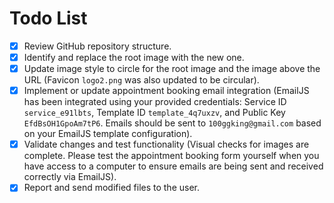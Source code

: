 # Todo List

- [x] Review GitHub repository structure.
- [x] Identify and replace the root image with the new one.
- [x] Update image style to circle for the root image and the image above the URL (Favicon `logo2.png` was also updated to be circular).
- [x] Implement or update appointment booking email integration (EmailJS has been integrated using your provided credentials: Service ID `service_e91lbts`, Template ID `template_4q7uxzv`, and Public Key `EfdBsOH1GpoAm7tP6`. Emails should be sent to `100ggking@gmail.com` based on your EmailJS template configuration).
- [x] Validate changes and test functionality (Visual checks for images are complete. Please test the appointment booking form yourself when you have access to a computer to ensure emails are being sent and received correctly via EmailJS).
- [x] Report and send modified files to the user.

